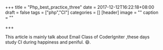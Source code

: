 +++
title = "Php_best_practice_three"
date = 2017-12-12T16:22:18+08:00
draft = false
tags = ["php","CI"]
categories = []
[header]
image = ""
caption = ""

+++

This article is mainly talk about Email Class of CoderIgniter ,these days study CI during happiness and peniful. 😄.<!--more-->
